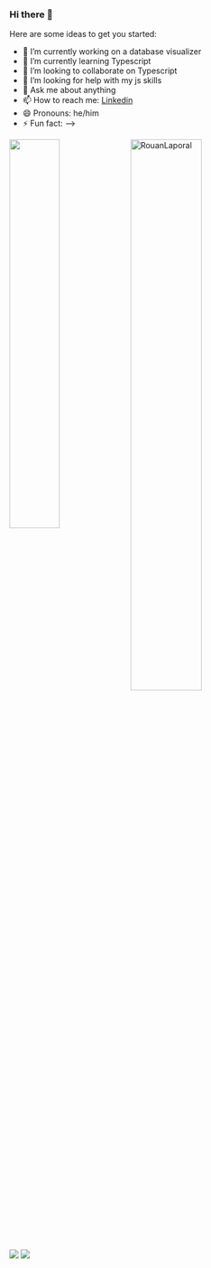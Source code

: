 ### Hi there 👋

Here are some ideas to get you started:

- 🔭 I’m currently working on a database visualizer
- 🌱 I’m currently learning Typescript
- 👯 I’m looking to collaborate on Typescript
- 🤔 I’m looking for help with  my js skills
- 💬 Ask me about anything
- 📫 How to reach me: [Linkedin](https://www.linkedin.com/in/rlaporal/)
- 😄 Pronouns: he/him
- ⚡ Fun fact: 
-->

<a href="https://github.com/RouanLaporal/github-readme-stats"><img align="left" width="42%" src="https://github-readme-stats.vercel.app/api/top-langs/?username=RouanLaporal&layout=compact&theme=dark" /></a>
<img width="50%" src="https://github-readme-streak-stats.herokuapp.com/?user=RouanLaporal&theme=dark" alt="RouanLaporal" />


![](https://visitor-badge.glitch.me/badge?page_id=LePetitLouis.LePetitLouis)
![](https://komarev.com/ghpvc/?username=LePetitLouis&color=brightgreen)
